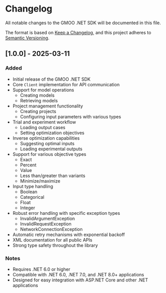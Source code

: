 # Changelog

All notable changes to the GMOO .NET SDK will be documented in this file.

The format is based on [Keep a Changelog](https://keepachangelog.com/en/1.0.0/),
and this project adheres to [Semantic Versioning](https://semver.org/spec/v2.0.0.html).

## [1.0.0] - 2025-03-11

### Added
- Initial release of the GMOO .NET SDK
- Core `Client` implementation for API communication
- Support for model operations
  - Creating models
  - Retrieving models
- Project management functionality
  - Creating projects
  - Configuring input parameters with various types
- Trial and experiment workflow
  - Loading output cases
  - Setting optimization objectives
- Inverse optimization capabilities
  - Suggesting optimal inputs
  - Loading experimental outputs
- Support for various objective types
  - Exact
  - Percent
  - Value
  - Less than/greater than variants
  - Minimize/maximize
- Input type handling
  - Boolean
  - Categorical
  - Float
  - Integer
- Robust error handling with specific exception types
  - InvalidArgumentException
  - InvalidRequestException
  - NetworkConnectionException
- Automatic retry mechanisms with exponential backoff
- XML documentation for all public APIs
- Strong type safety throughout the library

### Notes
- Requires .NET 6.0 or higher
- Compatible with .NET 6.0, .NET 7.0, and .NET 8.0+ applications
- Designed for easy integration with ASP.NET Core and other .NET applications